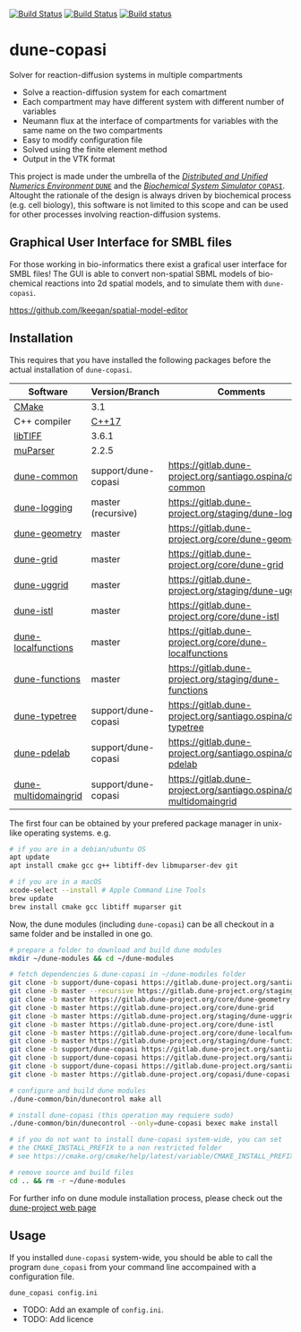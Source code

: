 [![Build Status](https://gitlab.dune-project.org/copasi/dune-copasi/badges/master/pipeline.svg)](https://gitlab.dune-project.org/copasi/dune-copasi/pipelines)
[![Build Status](https://travis-ci.org/SoilRos/dune-copasi.svg?branch=master)](https://travis-ci.org/SoilRos/dune-copasi)
[![Build status](https://ci.appveyor.com/api/projects/status/6605joy2w17qvca8/branch/master?svg=true)](https://ci.appveyor.com/project/SoilRos/dune-copasi/history)

# dune-copasi

Solver for reaction-diffusion systems in multiple compartments

 * Solve a reaction-diffusion system for each comartment
 * Each compartment may have different system with different number of variables
 * Neumann flux at the interface of compartments for variables with
   the same name on the two compartments
 * Easy to modify configuration file
 * Solved using the finite element method
 * Output in the VTK format

This project is made under the umbrella of the 
[*Distributed and Unified Numerics Environment* `DUNE`](https://www.dune-project.org/) and the
[*Biochemical System Simulator* `COPASI`](http://copasi.org/). 
Altought the rationale of the design is always driven by biochemical process (e.g. cell biology), 
this software is not limited to this scope and can be used for other processes involving reaction-diffusion systems.

## Graphical User Interface for SMBL files

For those working in bio-informatics there exist a grafical user interface for SMBL files!
The GUI is able to convert non-spatial SBML models of bio-chemical reactions into 
2d spatial models, and to simulate them with `dune-copasi`.

https://github.com/lkeegan/spatial-model-editor

## Installation

This requires that you have installed the following packages before the actual installation of `dune-copasi`.

| Software | Version/Branch | Comments |
| ---------| -------------- | -------- |
| [CMake](https://cmake.org/) | 3.1 |
| C++ compiler | [C++17](https://en.wikipedia.org/wiki/List_of_compilers#C++_compilers) | 
| [libTIFF](http://www.libtiff.org/) | 3.6.1 |
| [muParser](https://beltoforion.de/article.php?a=muparser) | 2.2.5 |
| [dune-common](https://gitlab.dune-project.org/santiago.ospina/dune-common) | support/dune-copasi | https://gitlab.dune-project.org/santiago.ospina/dune-common
| [dune-logging](https://gitlab.dune-project.org/staging/dune-logging) | master (recursive) | https://gitlab.dune-project.org/staging/dune-logging
| [dune-geometry](https://gitlab.dune-project.org/core/dune-geometry) | master | https://gitlab.dune-project.org/core/dune-geometry
| [dune-grid](https://gitlab.dune-project.org/core/dune-grid) | master | https://gitlab.dune-project.org/core/dune-grid
| [dune-uggrid](https://gitlab.dune-project.org/staging/dune-uggrid) | master | https://gitlab.dune-project.org/staging/dune-uggrid
| [dune-istl](https://gitlab.dune-project.org/core/dune-istl) | master | https://gitlab.dune-project.org/core/dune-istl
| [dune-localfunctions](https://gitlab.dune-project.org/core/dune-localfunctions) | master | https://gitlab.dune-project.org/core/dune-localfunctions
| [dune-functions](https://gitlab.dune-project.org/staging/dune-functions) | master | https://gitlab.dune-project.org/staging/dune-functions
| [dune-typetree](https://gitlab.dune-project.org/santiago.ospina/dune-typetree) | support/dune-copasi | https://gitlab.dune-project.org/santiago.ospina/dune-typetree
| [dune-pdelab](https://gitlab.dune-project.org/santiago.ospina/dune-pdelab) | support/dune-copasi | https://gitlab.dune-project.org/santiago.ospina/dune-pdelab
| [dune-multidomaingrid](https://gitlab.dune-project.org/santiago.ospina/dune-multidomaingrid) | support/dune-copasi | https://gitlab.dune-project.org/santiago.ospina/dune-multidomaingrid

The first four can be obtained by your prefered package manager in unix-like operating systems. e.g.

```bash
# if you are in a debian/ubuntu OS
apt update
apt install cmake gcc g++ libtiff-dev libmuparser-dev git

# if you are in a macOS
xcode-select --install # Apple Command Line Tools
brew update
brew install cmake gcc libtiff muparser git
```

Now, the dune modules (including `dune-copasi`) can be all checkout in a same folder and be installed in one go. 

```bash
# prepare a folder to download and build dune modules
mkdir ~/dune-modules && cd ~/dune-modules

# fetch dependencies & dune-copasi in ~/dune-modules folder
git clone -b support/dune-copasi https://gitlab.dune-project.org/santiago.ospina/dune-common
git clone -b master --recursive https://gitlab.dune-project.org/staging/dune-logging
git clone -b master https://gitlab.dune-project.org/core/dune-geometry
git clone -b master https://gitlab.dune-project.org/core/dune-grid
git clone -b master https://gitlab.dune-project.org/staging/dune-uggrid
git clone -b master https://gitlab.dune-project.org/core/dune-istl
git clone -b master https://gitlab.dune-project.org/core/dune-localfunctions
git clone -b master https://gitlab.dune-project.org/staging/dune-functions
git clone -b support/dune-copasi https://gitlab.dune-project.org/santiago.ospina/dune-typetree
git clone -b support/dune-copasi https://gitlab.dune-project.org/santiago.ospina/dune-pdelab
git clone -b support/dune-copasi https://gitlab.dune-project.org/santiago.ospina/dune-multidomaingrid
git clone -b master https://gitlab.dune-project.org/copasi/dune-copasi

# configure and build dune modules
./dune-common/bin/dunecontrol make all

# install dune-copasi (this operation may requiere sudo)
./dune-common/bin/dunecontrol --only=dune-copasi bexec make install

# if you do not want to install dune-copasi system-wide, you can set
# the CMAKE_INSTALL_PREFIX to a non restricted folder
# see https://cmake.org/cmake/help/latest/variable/CMAKE_INSTALL_PREFIX.html

# remove source and build files
cd .. && rm -r ~/dune-modules
```

For further info on dune module installation process, please check out 
the [dune-project web page](https://www.dune-project.org/doc/installation/)

## Usage 

If you installed `dune-copasi` system-wide, you should be able to call the program
`dune_copasi` from your command line accompained with a configuration file.

```bash
dune_copasi config.ini
```

* TODO: Add an example of `config.ini`.
* TODO: Add licence